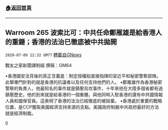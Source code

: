 ###  [:house:返回首頁](https://github.com/ourhimalayas/txt)
---

## Warroom 265 波索比可：中共任命鄭雁雄是給香港人的重錘；香港的法治已徹底被中共拋開
`2020-07-09 12:32 GM77` [轉載自GNews](https://gnews.org/zh-hant/258656/)

戰友之家新聞譯制組
撰稿：GM64



•香港國安法背後的真正含義是：制定授權給直接指揮的習近平和秘密警察部隊。此舉專門針對的就是香港的抗議者以及任何支持他們的人。
•鄭雁雄作為香港秘密警察的負責人，他最知名的事件就是鎮壓烏坎事件，十年來他在大陸多個省都有過鎮壓歷史。他的到來就是給香港的一個重錘。與他同時入駐香港的還有中共國情報人員和國保官員。這表明了香港的法治已經徹底的被拋棄。
•香港處於重要的戰略位置，是CCP獲取美國經濟支持來源的支點。美國政府制裁中共政府最好的方法就是經濟制裁。

0
